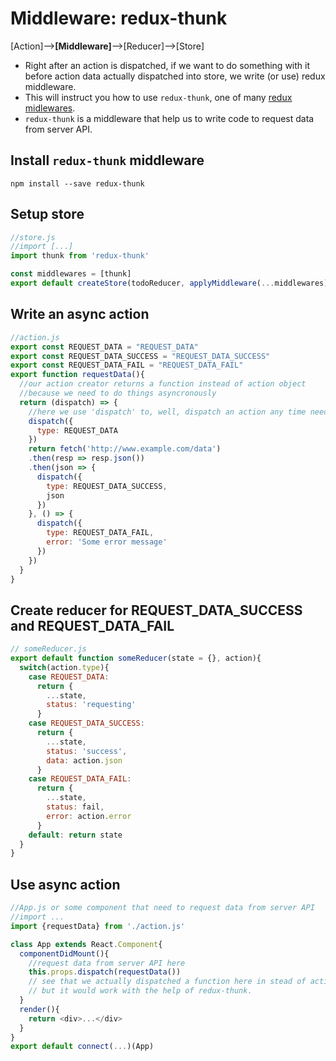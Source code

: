 # Middleware: redux-thunk

[Action]--><b>[Middleware]</b>-->[Reducer]-->[Store]

* Right after an action is dispatched, if we want to do something with it before action data actually dispatched into store, we write (or use) redux middleware.
* This will instruct you how to use `redux-thunk`, one of many [redux midlewares](http://redux.js.org/docs/introduction/Ecosystem.html#middleware).
* `redux-thunk` is a middleware that help us to write code to request data from server API.

## Install `redux-thunk` middleware
`npm install --save redux-thunk`

## Setup store
```javascript
//store.js
//import [...]
import thunk from 'redux-thunk'

const middlewares = [thunk]
export default createStore(todoReducer, applyMiddleware(...middlewares));

```
## Write an async action
```javascript
//action.js
export const REQUEST_DATA = "REQUEST_DATA"
export const REQUEST_DATA_SUCCESS = "REQUEST_DATA_SUCCESS"
export const REQUEST_DATA_FAIL = "REQUEST_DATA_FAIL"
export function requestData(){
  //our action creator returns a function instead of action object
  //because we need to do things asyncronously
  return (dispatch) => {
    //here we use 'dispatch' to, well, dispatch an action any time needed.
    dispatch({
      type: REQUEST_DATA
    })
    return fetch('http://www.example.com/data')
    .then(resp => resp.json())
    .then(json => {
      dispatch({
        type: REQUEST_DATA_SUCCESS,
        json
      })
    }, () => {
      dispatch({
        type: REQUEST_DATA_FAIL,
        error: 'Some error message'
      })
    })
  }
}
```

## Create reducer for REQUEST_DATA_SUCCESS and REQUEST_DATA_FAIL
```javascript
// someReducer.js
export default function someReducer(state = {}, action){
  switch(action.type){
    case REQUEST_DATA:
      return {
        ...state,
        status: 'requesting'
      }
    case REQUEST_DATA_SUCCESS:
      return {
      	...state,
        status: 'success',
        data: action.json
      }
    case REQUEST_DATA_FAIL:
      return {
        ...state,
        status: fail,
        error: action.error
      }
    default: return state
  }
}
```

## Use async action
```javascript
//App.js or some component that need to request data from server API
//import ...
import {requestData} from './action.js'

class App extends React.Component{
  componentDidMount(){
    //request data from server API here
    this.props.dispatch(requestData())
    // see that we actually dispatched a function here in stead of action object
    // but it would work with the help of redux-thunk.
  }
  render(){
    return <div>...</div>
  }
}
export default connect(...)(App)
```